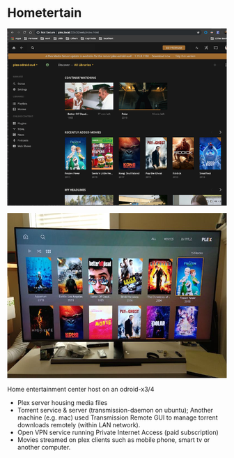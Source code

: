 # Hometertain
![demo](img/plex-server-local.png)

![demo](img/plex-on-tv.jpg)

Home entertainment center host on an odroid-x3/4
- Plex server housing media files
- Torrent service & server (transmission-daemon on ubuntu); Another machine (e.g. mac) used Transmission Remote GUI to manage torrent downloads remotely (within LAN network).
- Open VPN service running Private Internet Access (paid subscription) 
- Movies streamed on plex clients such as mobile phone, smart tv or another computer. 
